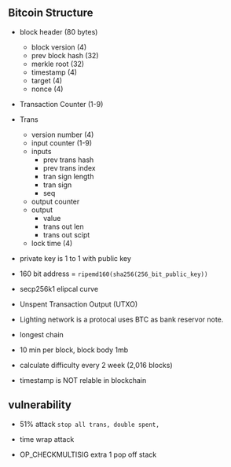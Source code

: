 ## Bitcoin Structure
- block header (80 bytes)
  - block version (4)
  - prev block hash (32)
  - merkle root (32)
  - timestamp (4)
  - target (4)
  - nonce (4)
- Transaction Counter (1-9)
- Trans
  - version number (4)
  - input counter (1-9)
  - inputs
    - prev trans hash
    - prev trans index
    - tran sign length
    - tran sign
    - seq
  - output counter
  - output
    - value
    - trans out len
    - trans out scipt
  - lock time (4)

- private key is 1 to 1 with public key
- 160 bit address = `ripemd160(sha256(256_bit_public_key))`
- secp256k1 elipcal curve

- Unspent Transaction Output (UTXO)
- Lighting network is a protocal uses BTC as bank reservor note.
- longest chain
- 10 min per block, block body 1mb
- calculate difficulty every 2 week (2,016 blocks)
- timestamp is NOT relable in blockchain

## vulnerability
- 51% attack `stop all trans, double spent, `
- time wrap attack

- OP_CHECKMULTISIG extra 1 pop off stack